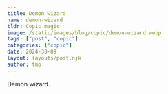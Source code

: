 ```yaml
---
title: Demon wizard
name: demon-wizard
tldr: Copic magic
image: /static/images/blog/copic/demon-wizard.webp
tags: ["post", "copic"]
categories: ["copic"]
date: 2024-30-09
layout: layouts/post.njk
author: tmo
---
```


Demon wizard.
